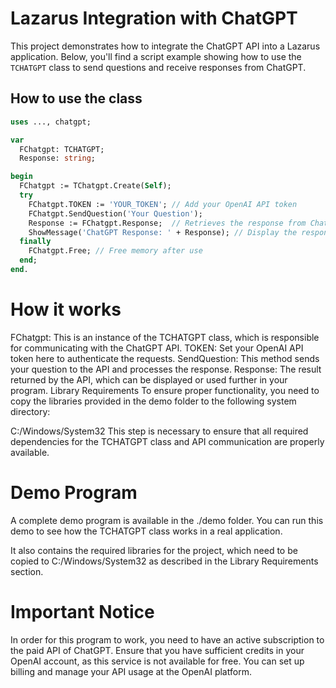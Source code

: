 # Lazarus Integration with ChatGPT

This project demonstrates how to integrate the ChatGPT API into a Lazarus application. Below, you'll find a script example showing how to use the `TCHATGPT` class to send questions and receive responses from ChatGPT.

## How to use the class

```pascal
uses ..., chatgpt;

var
  FChatgpt: TCHATGPT;
  Response: string;

begin
  FChatgpt := TChatgpt.Create(Self);
  try
    FChatgpt.TOKEN := 'YOUR_TOKEN'; // Add your OpenAI API token
    FChatgpt.SendQuestion('Your Question');
    Response := FChatgpt.Response;  // Retrieves the response from ChatGPT
    ShowMessage('ChatGPT Response: ' + Response); // Display the response in a message dialog
  finally
    FChatgpt.Free; // Free memory after use
  end;
end.
```

# How it works
FChatgpt: This is an instance of the TCHATGPT class, which is responsible for communicating with the ChatGPT API.
TOKEN: Set your OpenAI API token here to authenticate the requests.
SendQuestion: This method sends your question to the API and processes the response.
Response: The result returned by the API, which can be displayed or used further in your program.
Library Requirements
To ensure proper functionality, you need to copy the libraries provided in the demo folder to the following system directory:



C:/Windows/System32
This step is necessary to ensure that all required dependencies for the TCHATGPT class and API communication are properly available.

# Demo Program
A complete demo program is available in the ./demo folder. You can run this demo to see how the TCHATGPT class works in a real application.

It also contains the required libraries for the project, which need to be copied to C:/Windows/System32 as described in the Library Requirements section.

# Important Notice
In order for this program to work, you need to have an active subscription to the paid API of ChatGPT. Ensure that you have sufficient credits in your OpenAI account, as this service is not available for free. You can set up billing and manage your API usage at the OpenAI platform.

